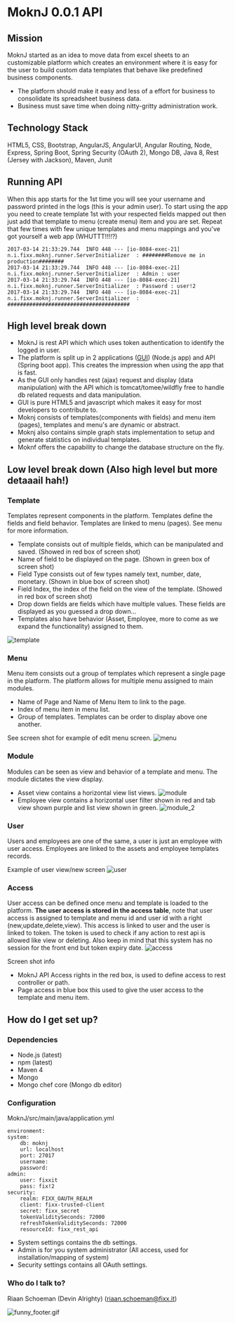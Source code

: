 # MoknJ 0.0.1 API #

## Mission ##
MoknJ started as an idea to move data from excel sheets to an customizable platform which creates an environment where it is easy for the user to build custom data templates that behave like predefined business components. 

* The platform should make it easy and less of a effort for business to consolidate its spreadsheet business data. 
* Business must save time when doing nitty-gritty administration work.

## Technology Stack ##
HTML5, CSS, Bootstrap, AngularJS, AngularUI, Angular Routing, Node, Express, Spring Boot, Spring Security (OAuth 2), Mongo DB, Java 8, Rest (Jersey with Jackson), Maven, Junit

## Running API ##
When this app starts for the 1st time you will see your username and password printed in the logs (this is your admin user). To start using the app you need to create template 1st with your respected fields mapped out then just add that template to menu (create menu) item and you are set. Repeat that few times with few unique templates and menu mappings and you've got yourself a web app (WHUTTT!!!!?)

```
2017-03-14 21:33:29.744  INFO 448 --- [io-8084-exec-21] n.i.fixx.moknj.runner.ServerInitializer  : ########Remove me in production########
2017-03-14 21:33:29.744  INFO 448 --- [io-8084-exec-21] n.i.fixx.moknj.runner.ServerInitializer  : Admin : user
2017-03-14 21:33:29.744  INFO 448 --- [io-8084-exec-21] n.i.fixx.moknj.runner.ServerInitializer  : Password : user!2
2017-03-14 21:33:29.744  INFO 448 --- [io-8084-exec-21] n.i.fixx.moknj.runner.ServerInitializer  : #######################################

```

## High level break down ##
* MoknJ is rest API which which uses token authentication to identify the logged in user. 
* The platform is split up in 2 applications ([GUI](https://github.com/fixxit/MoknJ-WebUI)) (Node.js app) and API (Spring boot app). This creates the impression when using the app that is fast. 
* As the GUI only handles rest (ajax) request and display (data manipulation) with the API which is tomcat/tomee/wildfly free to handle db related requests and data manipulation.
* GUI is pure HTML5 and javascript which makes it easy for most developers to contribute to.
* Moknj consists of templates(components with fields) and menu item (pages), templates and menu's are dynamic or abstract.
* Moknj also contains simple graph stats implementation to setup and generate statistics on individual templates.
* Moknf offers the capability to change the database structure on the fly.

## Low level break down (Also high level but more detaaail hah!) ##
### Template ###
Templates represent components in the platform. Templates define the fields and field behavior. Templates are linked to menu (pages). See menu for more information.

* Template consists out of multiple fields, which can be manipulated and saved. (Showed in red box of screen shot)
* Name of field to be displayed on the page. (Shown in green box of screen shot)
* Field Type consists out of few types namely text, number, date, monetary. (Shown in blue box of screen shot)
* Field Index, the index of the field on the view of the template. (Showed in red box of screen shot)
* Drop down fields are fields which have multiple values. These fields are displayed as you guessed a drop down... 
* Templates also have behavior (Asset, Employee, more to come as we expand the functionality) assigned to them.  

![template](https://github.com/fixxit/MoknJ/blob/master/images/template.jpg?raw=true)

### Menu ###
Menu item consists out a group of templates which represent a single page in the platform. The platform allows for multiple menu assigned to main modules.

* Name of Page and Name of Menu Item to link to the page.
* Index of menu item in menu list.
* Group of templates. Templates can be order to display above one another.

See screen shot for example of edit menu screen.
![menu](https://github.com/fixxit/MoknJ/blob/master/images/menu.jpg?raw=true)

### Module ###
Modules can be seen as view and behavior of a template and menu. The module dictates the view display.  

* Asset view contains a horizontal view list views.
![module](https://github.com/fixxit/MoknJ/blob/master/images/module.jpg?raw=true)
* Employee view contains a horizontal user filter shown in red and tab view shown purple and list view shown in green.
![module_2](https://github.com/fixxit/MoknJ/blob/master/images/module_2.jpg?raw=true)
### User ###
Users and employees are one of the same, a user is just an employee with user access. Employees are linked to the assets and employee templates records.

Example of user view/new screen
![user](https://github.com/fixxit/MoknJ/blob/master/images/user.jpg?raw=true)

### Access ###
User access can be defined once menu and template is loaded to the platform. **The user access is stored in the access table**, note that user access is assigned to template and menu id and user id with a right (new,update,delete,view). This access is linked to user and the user is linked to token. The token is used to check if any action to rest api is allowed like view or deleting. Also keep in mind that this system has no session for the front end but token expiry date. 
![access](https://github.com/fixxit/MoknJ/blob/master/images/access.jpg?raw=true)

Screen shot info
* MoknJ API Access rights in the red box, is used to define access to rest controller or path.
* Page access in blue box this used to give the user access to the template and menu item.

## How do I get set up? ##
### Dependencies ###
* Node.js (latest)
* npm (latest)
* Maven 4
* Mongo 
* Mongo chef core (Mongo db editor)

### Configuration ###
MoknJ/src/main/java/application.yml
```
environment: 
system:
    db: moknj
    url: localhost
    port: 27017
    username: 
    password: 
admin:
    user: fixxit
    pass: fix!2
security:
    realm: FIXX_OAUTH_REALM
    client: fixx-trusted-client
    secret: fixx_secret
    tokenValiditySeconds: 72000
    refreshTokenValiditySeconds: 72000
    resourceId: fixx_rest_api
```
* System settings contains the db settings.
* Admin is for you system administrator (All access, used for installation/mapping of system)
* Security settings contains all OAuth settings.

### Who do I talk to? ###
Riaan Schoeman (Devin Alrighty) (riaan.schoeman@fixx.it)

![funny_footer.gif](https://github.com/fixxit/MoknJ/blob/master/images/funny%20footer.gif?raw=true)

